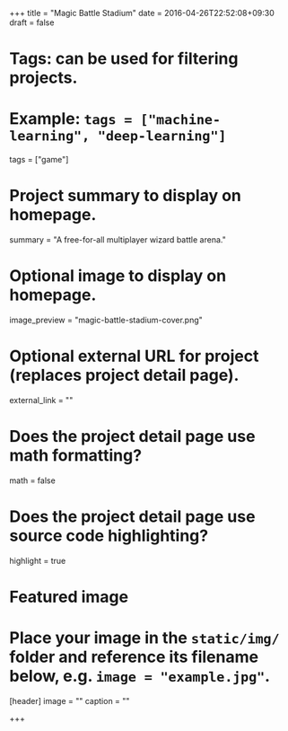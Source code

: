 +++
title = "Magic Battle Stadium"
date = 2016-04-26T22:52:08+09:30
draft = false

# Tags: can be used for filtering projects.
# Example: `tags = ["machine-learning", "deep-learning"]`
tags = ["game"]

# Project summary to display on homepage.
summary = "A free-for-all multiplayer wizard battle arena."

# Optional image to display on homepage.
image_preview = "magic-battle-stadium-cover.png"

# Optional external URL for project (replaces project detail page).
external_link = ""

# Does the project detail page use math formatting?
math = false

# Does the project detail page use source code highlighting?
highlight = true

# Featured image
# Place your image in the `static/img/` folder and reference its filename below, e.g. `image = "example.jpg"`.
[header]
image = ""
caption = ""

+++
